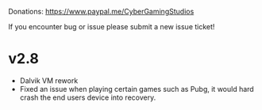 Donations:
https://www.paypal.me/CyberGamingStudios

If you encounter bug or issue please submit a new issue ticket!

# v2.8
- Dalvik VM rework
- Fixed an issue when playing certain games such as Pubg, it would hard crash the end users device into recovery.